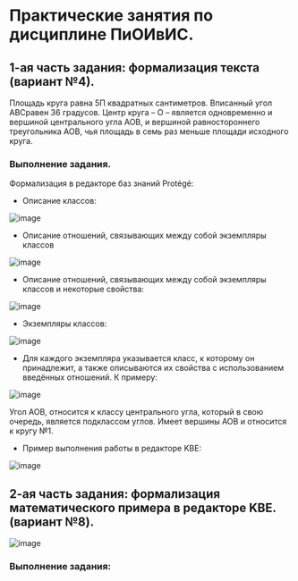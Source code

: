 # Практические занятия по дисциплине ПиОИвИС.
## 1-ая часть задания: формализация текста (вариант №4).
Площадь круга равна 5П квадратных сантиметров. Вписанный угол АBCравен 36 градусов. Центр круга – О – является одновременно и вершиной центрального угла АОВ, и вершиной равностороннего треугольника АОВ, чья площадь в семь раз меньше площади исходного круга.
### Выполнение задания.
Формализация в редакторе баз знаний Protégé:
- Описание классов:

![image](https://github.com/iis-32170x/RPIIS/assets/144334182/1c42a167-1089-47a8-b961-1d56e288efcc)


- Описание отношений, связывающих между собой экземпляры классов

![image](https://github.com/iis-32170x/RPIIS/assets/144334182/c0a1b470-aa26-42b2-bfa3-ec0f3e49238d)

- Описание отношений, связывающих между собой экземпляры классов и некоторые свойства:

![image](https://github.com/iis-32170x/RPIIS/assets/144334182/d7a86d0d-3b99-46a4-a5e2-0d8cb9c3cd28)

- Экземпляры классов:

![image](https://github.com/iis-32170x/RPIIS/assets/144334182/4ef1b583-b03d-4717-bb68-90b3707c4d7e)


- Для каждого экземпляра указывается класс, к которому он принадлежит, а также описываются их свойства с использованием введённых отношений. К примеру:

![image](https://github.com/iis-32170x/RPIIS/assets/144334182/007ac2fe-5afc-42a2-896d-70cd1e2e6292)

Угол AOB, относится к классу центрального угла, который в свою очередь, является подклассом углов. Имеет вершины AOB и относится к кругу №1.

- Пример выполнения работы в редакторе KBE:

![image](https://github.com/iis-32170x/RPIIS/assets/144334182/002e6c87-cc24-46bc-bed6-9cdb1b7ad0ff)

## 2-ая часть задания: формализация математического примера в редакторе KBE. (вариант №8).

![image](https://github.com/iis-32170x/RPIIS/assets/144334182/b0b4a75f-9297-4a60-8d47-65c3828e5aa6)

### Выполнение задания:
